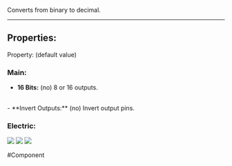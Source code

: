 Converts from binary to decimal.

---

## Properties:

Property: (default value)

### Main:
- **16 Bits:** (no)
   8 or 16 outputs.
<br>
- **Invert Outputs:** (no)
   Invert output pins.

### Electric:
![](Logic%20Components#Inputs)
![](Logic%20Components#Outputs)
![](Logic%20Components#Edges)


#Component 